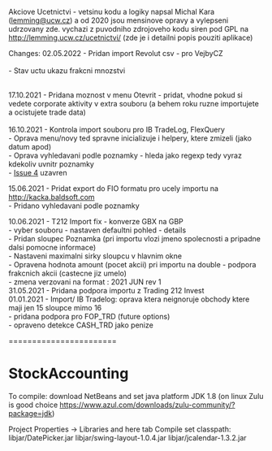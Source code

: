 Akciove Ucetnictvi - vetsinu kodu a logiky napsal Michal Kara (lemming@ucw.cz) a od 2020 jsou mensinove opravy a vylepseni udrzovany zde.
   vychazi z puvodniho zdrojoveho kodu siren pod GPL na http://lemming.ucw.cz/ucetnictvi/ (zde je i detailni popis pouziti aplikace)
   
Changes:
02.05.2022    - Pridan import Revolut csv - pro VejbyCZ <br>   
              - Stav uctu ukazu frakcni mnozstvi<br>
<br>

17.10.2021  - Pridana moznost v menu Otevrit - pridat, vhodne pokud si vedete corporate aktivity v extra souboru (a behem roku ruzne importujete a ocistujete trade data)<br>
<br>
16.10.2021  - Kontrola import souboru pro IB TradeLog, FlexQuery<br>
            - Oprava menu/novy ted spravne inicializuje i helpery, ktere zmizeli (jako datum apod)<br>
            - Oprava vyhledavani podle poznamky - hleda jako regexp tedy vyraz kdekoliv uvnitr poznamky<br>
            - <a href="https://github.com/kaaduu/StockAccounting/issues/4">Issue 4</a> uzavren

15.06.2021 - Pridat export do FIO formatu pro ucely importu na http://kacka.baldsoft.com<br>
           - Pridano vyhledavani podle poznamky<br>

10.06.2021 - T212 Import fix - konverze GBX na GBP<br>
                   - vyber souboru - nastaven defaultni pohled - details <br>
                   - Pridan sloupec Poznamka (pri importu vlozi jmeno spolecnosti a pripadne dalsi pomocne informace)<br>
                   - Nastaveni maximalni sirky sloupcu v hlavnim okne<br>
                   - Opravena hodnota amount (pocet akcii) pri importu  na double - podpora frakcnich akcii (castecne jiz umelo)<br>
                   - zmena verzovani na format : 2021 JUN rev 1<br>
31.05.2021 - Pridana podpora importu z Trading 212 Invest<br>
01.01.2021 - Import/ IB Tradelog: oprava ktera neignoruje obchody  ktere maji jen 15 sloupce mimo 16<br>
                   - pridana podpora pro FOP_TRD (future options)<br>
                   - opraveno detekce CASH_TRD jako penize<br>


=======================
# StockAccounting

To compile: download NetBeans and set java platform JDK 1.8 (on linux Zulu is good choice https://www.azul.com/downloads/zulu-community/?package=jdk)

Project Properties -> Libraries and here tab Compile set classpath:
libjar/DatePicker.jar
libjar/swing-layout-1.0.4.jar
libjar/jcalendar-1.3.2.jar
